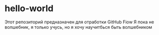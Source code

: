 # hello-world
 Этот репозиторий предназначен для отработки GitHub Fiow
Я пока не волшебник, я только учусь, но я хочу научитбься быть волшебником

